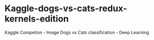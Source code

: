 # Kaggle-dogs-vs-cats-redux-kernels-edition
Kaggle Competion - Image Dogs vs Cats classification - Deep Learning
